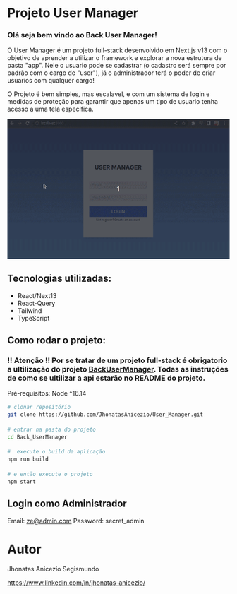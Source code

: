# Projeto User Manager

### Olá seja bem vindo ao Back User Manager!

O User Manager é um projeto full-stack desenvolvido em Next.js v13 com o objetivo de aprender a utilizar o framework e explorar a nova estrutura de pasta "app". Nele o usuario pode se cadastrar (o cadastro será sempre por padrão com o cargo de "user"), já o administrador terá o poder de criar usuarios com qualquer cargo!

O Projeto é bem simples, mas escalavel, e com um sistema de login e medidas de proteção para garantir que apenas um tipo de usuario tenha acesso a uma tela especifica.

<p align="center">
  <img src="Peek 2023-05-23 17-58.gif" alt="animação do app">
</p>

## Tecnologias utilizadas:
  - React/Next13
  - React-Query
  - Tailwind
  - TypeScript
 
 ## Como rodar o projeto:
 ### !! Atenção !! Por se tratar de um projeto full-stack é obrigatorio a ultilização do projeto [BackUserManager](git@github.com:JhonatasAnicezio/Back_UserManager.git). Todas as instruções de como se ultilizar a api estarão no README do projeto.
 
Pré-requisitos: Node ^16.14

```bash
# clonar repositório
git clone https://github.com/JhonatasAnicezio/User_Manager.git

# entrar na pasta do projeto
cd Back_UserManager

#  execute o build da aplicação
npm run build

# e então execute o projeto
npm start
```

## Login como Administrador
Email: ze@admin.com
Password: secret_admin

# Autor

Jhonatas Anicezio Segismundo

https://www.linkedin.com/in/jhonatas-anicezio/
